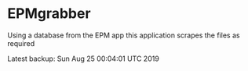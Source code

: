 # EPMgrabber
Using a database from the EPM app this application scrapes the files as required


Latest backup: Sun Aug 25 00:04:01 UTC 2019
